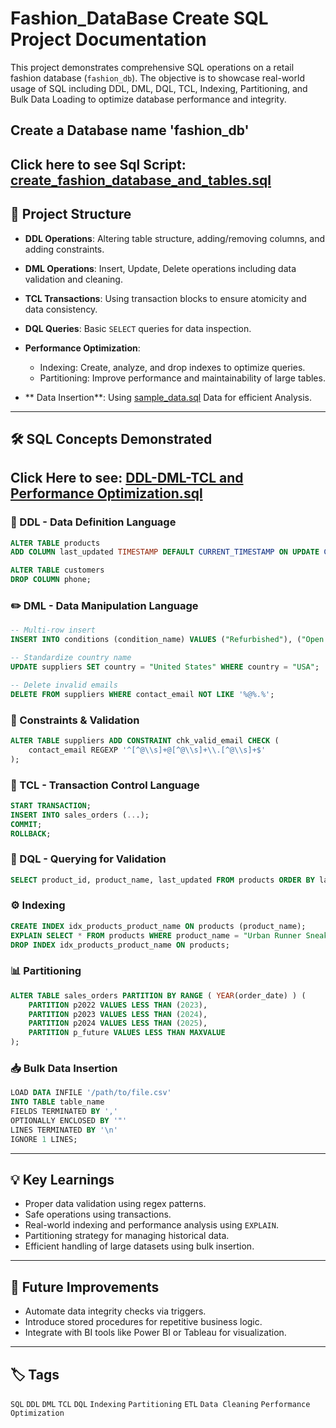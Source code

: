 # Fashion_DataBase Create SQL Project Documentation

This project demonstrates comprehensive SQL operations on a retail fashion database (`fashion_db`). The objective is to showcase real-world usage of SQL including DDL, DML, DQL, TCL, Indexing, Partitioning, and Bulk Data Loading to optimize database performance and integrity.

## Create a Database name 'fashion_db'
## Click here to see Sql Script: [create_fashion_database_and_tables.sql](https://github.com/BI-with-Sabbir/Create-Fashion-Database-Analysis-Project-Using-SQL/blob/main/Create%20Fashion%20Database/create_fashion_database_and_tables.sql)

## 📁 Project Structure

* **DDL Operations**: Altering table structure, adding/removing columns, and adding constraints.
* **DML Operations**: Insert, Update, Delete operations including data validation and cleaning.
* **TCL Transactions**: Using transaction blocks to ensure atomicity and data consistency.
* **DQL Queries**: Basic `SELECT` queries for data inspection.
* **Performance Optimization**:

  * Indexing: Create, analyze, and drop indexes to optimize queries.
  * Partitioning: Improve performance and maintainability of large tables.

* ** Data Insertion**: Using [sample_data.sql](https://github.com/BI-with-Sabbir/Create-Fashion-Database-Analysis-Project-Using-SQL/blob/main/Create%20Fashion%20Database/sample_data.sql) Data for efficient Analysis.

---

## 🛠️ SQL Concepts Demonstrated
## Click Here to see: [DDL-DML-TCL and Performance Optimization.sql](https://github.com/BI-with-Sabbir/Create-Fashion-Database-Analysis-Project-Using-SQL/blob/main/Create%20Fashion%20Database/DDL-DML-TCL%20and%20Performance%20Optimization.sql)

### 🔧 DDL - Data Definition Language

```sql
ALTER TABLE products
ADD COLUMN last_updated TIMESTAMP DEFAULT CURRENT_TIMESTAMP ON UPDATE CURRENT_TIMESTAMP;

ALTER TABLE customers
DROP COLUMN phone;
```

### ✏️ DML - Data Manipulation Language

```sql
-- Multi-row insert
INSERT INTO conditions (condition_name) VALUES ("Refurbished"), ("Open Box");

-- Standardize country name
UPDATE suppliers SET country = "United States" WHERE country = "USA";

-- Delete invalid emails
DELETE FROM suppliers WHERE contact_email NOT LIKE '%@%.%';
```

### 🔐 Constraints & Validation

```sql
ALTER TABLE suppliers ADD CONSTRAINT chk_valid_email CHECK (
    contact_email REGEXP '^[^@\\s]+@[^@\\s]+\\.[^@\\s]+$'
);
```

### 🔄 TCL - Transaction Control Language

```sql
START TRANSACTION;
INSERT INTO sales_orders (...);
COMMIT;
ROLLBACK;
```

### 🔎 DQL - Querying for Validation

```sql
SELECT product_id, product_name, last_updated FROM products ORDER BY last_updated DESC LIMIT 5;
```

### ⚙️ Indexing

```sql
CREATE INDEX idx_products_product_name ON products (product_name);
EXPLAIN SELECT * FROM products WHERE product_name = "Urban Runner Sneakers";
DROP INDEX idx_products_product_name ON products;
```

### 📊 Partitioning

```sql
ALTER TABLE sales_orders PARTITION BY RANGE ( YEAR(order_date) ) (
    PARTITION p2022 VALUES LESS THAN (2023),
    PARTITION p2023 VALUES LESS THAN (2024),
    PARTITION p2024 VALUES LESS THAN (2025),
    PARTITION p_future VALUES LESS THAN MAXVALUE
);
```

### 📥 Bulk Data Insertion

```sql
LOAD DATA INFILE '/path/to/file.csv'
INTO TABLE table_name
FIELDS TERMINATED BY ','
OPTIONALLY ENCLOSED BY '"'
LINES TERMINATED BY '\n'
IGNORE 1 LINES;
```

---

## 💡 Key Learnings

* Proper data validation using regex patterns.
* Safe operations using transactions.
* Real-world indexing and performance analysis using `EXPLAIN`.
* Partitioning strategy for managing historical data.
* Efficient handling of large datasets using bulk insertion.

---

## 🧠 Future Improvements

* Automate data integrity checks via triggers.
* Introduce stored procedures for repetitive business logic.
* Integrate with BI tools like Power BI or Tableau for visualization.

---


## 🏷️ Tags

`SQL` `DDL` `DML` `TCL` `DQL` `Indexing` `Partitioning` `ETL` `Data Cleaning` `Performance Optimization`

